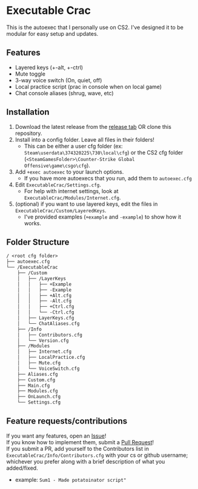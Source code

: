 # Executable Crac

This is the autoexec that I personally use on CS2. I've designed it to be modular for easy setup and updates.

## Features

- Layered keys (+-alt, +-ctrl)  
- Mute toggle  
- 3-way voice switch (On, quiet, off)  
- Local practice script (prac in console when on local game)
- Chat console aliases (shrug, wave, etc)

## Installation

1) Download the latest release from the [release tab](https://github.com/ToxiWoxi/ExecutableCrac/releases) OR clone this repository.
2) Install into a config folder. Leave all files in their folders!
   - This can be either a user cfg folder (ex: `Steam\userdata\374320225\730\local\cfg`) or the CS2 cfg folder (`<SteamGamesFolder>\Counter-Strike Global Offensive\game\csgo\cfg`).
3) Add `+exec autoexec` to your launch options.
   - If you have more autoexecs that you run, add them to `autoexec.cfg`
4) Edit `ExecutableCrac/Settings.cfg`.
   - For help with internet settings, look at `ExecutableCrac/Modules/Internet.cfg`.
5) (optional) if you want to use layered keys, edit the files in `ExecutableCrac/Custom/LayeredKeys`.
   - I've provided examples (`+example` and `-example`) to show how it works.

## Folder Structure

```txt
/ <root cfg folder>
├── autoexec.cfg
└── /ExecutableCrac
    ├── /Custom
    │   ├── /LayerKeys
    │   │   ├── +Example
    │   │   ├── -Example
    │   │   ├── +Alt.cfg
    │   │   ├── -Alt.cfg
    │   │   ├── +Ctrl.cfg
    │   │   └── -Ctrl.cfg
    │   ├── LayerKeys.cfg
    │   └── ChatAliases.cfg
    ├── /Info
    │   ├── Contributors.cfg
    │   └── Version.cfg
    ├── /Modules
    │   ├── Internet.cfg
    │   ├── LocalPractice.cfg
    │   ├── Mute.cfg
    │   └── VoiceSwitch.cfg
    ├── Aliases.cfg
    ├── Custom.cfg
    ├── Main.cfg
    ├── Modules.cfg
    ├── OnLaunch.cfg
    └── Settings.cfg
```

## Feature requests/contributions

If you want any features, open an [Issue](https://github.com/ToxiWoxi/ExecutableCrac/issues)!  
If you know how to implement them, submit a [Pull Request](https://github.com/ToxiWoxi/ExecutableCrac/pulls)!  
If you submit a PR, add yourself to the Contributors list in `ExecutableCrac/Info/Contributors.cfg` with your cs or github username; whichever you prefer along with a brief description of what you added/fixed.

- example: `Sum1 - Made potatoinator script"`

